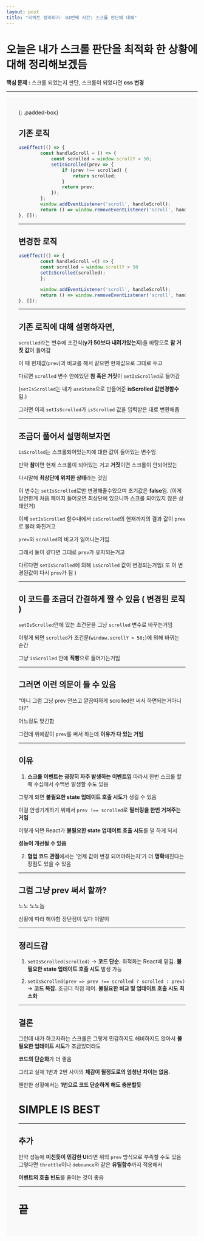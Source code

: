 ```yaml
---
layout: post
title: "리엑트 정리하기- 04번째 시간: 스크롤 판단에 대해"
---
```


# 오늘은 내가 스크롤 판단을 최적화 한 상황에 대해 정리해보겠듬

**핵심 문제 :** 스크롤 되었는지 판단, 스크롤이 되었다면 **css 변경**

---
<div style="padding: 2rem; background:#f9f9f9;">
  {: .padded-box}
  
## 기존 로직

```js
useEffect(() => {
        const handleScroll = () => {
            const scrolled = window.scrollY > 50;
            setIsScrolled(prev => {
                if (prev !== scrolled) {
                    return scrolled;
                }
                return prev;
            });
        };
        window.addEventListener('scroll', handleScroll);
        return () => window.removeEventListener('scroll', handleScroll);
}, []);
````

---

## 변경한 로직

```js
useEffect(() => {
        const handleScroll =() => {
        const scrolled = window.scrollY > 50
        setIsScrolled(scrolled);
        };

        window.addEventListener('scroll', handleScroll);
        return () => window.removeEventListener('scroll', handleScroll);
}, []);
```

---

## 기존 로직에 대해 설명하자면,

`scrolled`라는 변수에 조건식(**y가 50보다 내려가있는지**)을 바탕으로 **참 거짓 값**이 들어감

이 때 현재값(`prev`)과 비교를 해서 같으면 현재값으로 그대로 두고

다르면 `scrolled` 변수 안에있던 **참 혹은 거짓**이 `setIsScrolled`로 들어감

(`setIsScrolled`는 내가 `useState`으로 만들어준 **isScrolled 값변경함수**임.)

그러면 이제 `setIsScrolled`가 `isScrolled` 값을 입력받은 대로 변환해줌

---

## 조금더 풀어서 설명해보자면

`isScrolled`는 스크롤되어있는지에 대한 값이 들어있는 변수임

만약 **참**이면 현재 스크롤이 되어있는 거고 **거짓**이면 스크롤이 안되어있는

다시말해 **최상단에 위치한 상태**라는 것임

이 변수는 `setIsScrolled`로만 변경해줄수있으며 초기값은 **false**임.
(이게 당연한게 처음 페이지 들어오면 최상단에 있으니까 스크롤 되어있지 않은 상태인거)

이제 `setIsScrolled` 함수내에서 `isScrolled`의 현재까지의 결과 값이 `prev`로 불러 와진거고

`prev`와 `scrolled`의 비교가 일어나는거임.

그래서 둘이 같다면 그대로 `prev`가 유지되는거고

다르다면 `setIsScrolled`에 의해 `isScrolled` 값이 변경되는거임( 또 이 변경된값이 다시 `prev`가 됨 )

---

## 이 코드를 조금더 간결하게 짤 수 있음 ( 변경된 로직 )

`setIsScrolled`안에 있는 조건문을 그냥 `scrolled` 변수로 바꾸는거임

이렇게 되면 `scrolled`가 조건문(`window.scrollY > 50;`)에 의해 바뀌는 순간

그냥 `isScrolled` 안에 **직빵**으로 들어가는거임

---

## 그러면 이런 의문이 들 수 있음

"아니 그럼 그냥 prev 안쓰고 깔끔띠하게 scrolled만 써서 하면되는거아니야?"

어느정도 맞긴함

그런데 위에같이 `prev`를 써서 하는데 **이유가 다 있는 거임**

---

## 이유

1. **스크롤 이벤트는 굉장히 자주 발생하는 이벤트임**
   따라서 한번 스크롤 할때 수십에서 수백번 발생할 수도 있음

그렇게 되면 **불필요한 state 업데이트 호출 시도**가 생길 수 있음

이걸 안생기게하기 위해서 `prev !== scrolled`로 **필터링을 한번 거쳐주는 거임**

이렇게 되면 React가 **불필요한 state 업데이트 호출 시도**를 덜 하게 되서

**성능이 개선될 수 있음**

2. **협업 코드 관점**에서는 '언제 값이 변경 되어야하는지'가 더 **명확**해진다는 장점도 있을 수 있음

---

## 그럼 그냥 prev 써서 할까?

노노 노노놉

상황에 따라 해야함
장단점이 있다 이말이

---

## 정리드감

1. `setIsScrolled(scrolled)`
   -> **코드 단순.** 최적화는 React에 맡김. **불필요한 state 업데이트 호출 시도** 발생 가능

2. `setIsScrolled(prev => prev !== scrolled ? scrolled : prev)`
   -> **코드 복잡.** 조금더 직접 제어. **불필요한 비교 및 업데이트 호출 시도 최소화**

---

## 결론

그런데 내가 하고자하는 스크롤은 그렇게 민감하지도 헤비하지도 않아서 **불필요한 업데이트 시도**가 조금있더라도

**코드의 단순화**가 더 좋음

그리고 실제 1번과 2번 사이의 **체감이 될정도로의 엄청난 차이는 없음.**

웬만한 상황에서는 **1번으로 코드 단순하게 해도 충분할듯**

# SIMPLE IS BEST

---

## 추가 

만약 성능에 **미친듯이 민감한 UI**라면 위의 `prev` 방식으로 부족할 수도 있음
그렇다면
`throttle`이나 `debounce`와 같은 **유틸함수**까지 적용해서

**이벤트의 호출 빈도**를 줄이는 것이 좋음

---

# 끝
</div>
